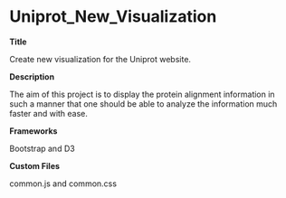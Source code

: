 # Uniprot_New_Visualization

<strong>Title</strong>

Create new visualization for the Uniprot website. 

<strong>Description</strong>

The aim of this project is to display the protein alignment information in such a manner that one should be able to  analyze the information much faster and with ease.

<strong>Frameworks</strong>

Bootstrap and D3

<strong>Custom Files</strong>

common.js and common.css
